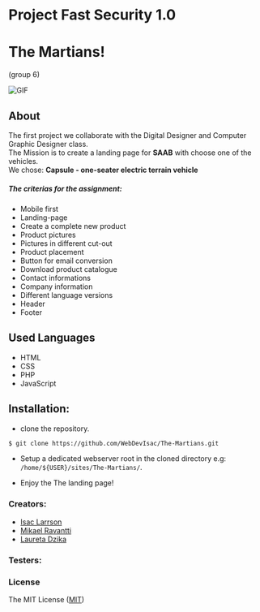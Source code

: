 # Project Fast Security 1.0

# The Martians!
(group 6)

![GIF](https://media.giphy.com/media/99dauSQPLUuIg/giphy.gif)

## About
The first project we collaborate with the Digital Designer and Computer Graphic Designer class. <br>
The Mission is to create a landing page for <b>SAAB</b> with choose one of the vehicles.<br>
We chose: <b>Capsule - one-seater electric terrain vehicle</b>

##### The criterias for the assignment:
- Mobile first
- Landing-page
- Create a complete new product
- Product pictures
- Pictures in different cut-out
- Product placement
- Button for email conversion
- Download product catalogue
- Contact informations
- Company information
- Different language versions
- Header
- Footer



## Used Languages
- HTML
- CSS
- PHP
- JavaScript

## Installation:

- clone the repository.
```sh
$ git clone https://github.com/WebDevIsac/The-Martians.git
```
- Setup a dedicated webserver root in the cloned directory e.g: `/home/${USER}/sites/The-Martians/`.

- Enjoy the The landing page!


### Creators:
- [Isac Larrson](https://github.com/WebDevIsac)
- [Mikael Ravantti](https://github.com/MRavantti)
- [Laureta Dzika](https://github.com/xhika)


### Testers:


### License

The MIT License ([MIT](https://raw.githubusercontent.com/MRavantti/fake-news/master/LICENSE))
